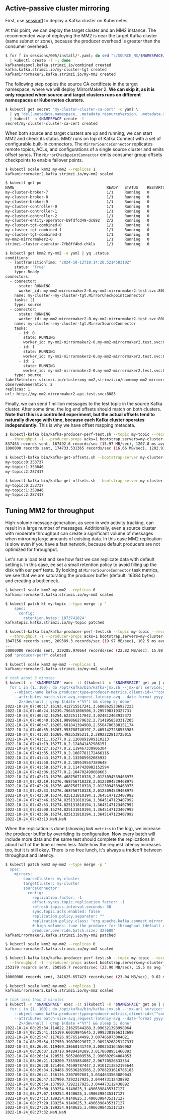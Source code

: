 ## Active-passive cluster mirroring

First, use [session1](/sessions/001) to deploy a Kafka cluster on Kubernetes.

At this point, we can deploy the target cluster and an MM2 instance.
The recommended way of deploying the MM2 is near the target Kafka cluster (same subnet or zone), because the producer overhead is greater than the consumer overhead.

```sh
$ for f in sessions/005/install/*.yaml; do sed "s/SOURCE_NS/$NAMESPACE/g; s/TARGET_NS/$NAMESPACE/g" $f \
  | kubectl create -f -; done
kafkanodepool.kafka.strimzi.io/combined created
kafka.kafka.strimzi.io/my-cluster-tgt created
kafkamirrormaker2.kafka.strimzi.io/my-mm2 created
```

The following step copies the source CA certificate in the target namespace, where we will deploy MirrorMaker 2.
**We can skip it, as it is only required when source and target clusters runs on different namespaces or Kubernetes clusters.**

```sh
$ kubectl get secret "my-cluster-cluster-ca-cert" -o yaml \
  | yq "del(.metadata.namespace, .metadata.resourceVersion, .metadata.selfLink, .metadata.uid, .metadata.ownerReferences, .status)" \
  | kubectl -n $NAMESPACE create -f -
secret/my-cluster-cluster-ca-cert created
```

When both source and target clusters are up and running, we can start MM2 and check its status.
MM2 runs on top of Kafka Connect with a set of configurable built-in connectors.
The `MirrorSourceConnector` replicates remote topics, ACLs, and configurations of a single source cluster and emits offset syncs.
The `MirrorCheckpointConnector` emits consumer group offsets checkpoints to enable failover points.

```sh
$ kubectl scale kmm2 my-mm2 --replicas 1
kafkamirrormaker2.kafka.strimzi.io/my-mm2 scaled

$ kubectl get po
NAME                                         READY   STATUS    RESTARTS   AGE
my-cluster-broker-7                          1/1     Running   0          7m25s
my-cluster-broker-8                          1/1     Running   0          7m25s
my-cluster-broker-9                          1/1     Running   0          7m25s
my-cluster-controller-0                      1/1     Running   0          7m25s
my-cluster-controller-1                      1/1     Running   0          7m25s
my-cluster-controller-2                      1/1     Running   0          7m25s
my-cluster-entity-operator-b9fdfcd49-dc892   2/2     Running   0          6m52s
my-cluster-tgt-combined-0                    1/1     Running   0          5m36s
my-cluster-tgt-combined-1                    1/1     Running   0          5m36s
my-cluster-tgt-combined-2                    1/1     Running   0          5m36s
my-mm2-mirrormaker2-0                        1/1     Running   0          3m11s
strimzi-cluster-operator-7fb8ff4bd-chklx     1/1     Running   0          19m

$ kubectl get kmm2 my-mm2 -o yaml | yq .status
conditions:
  - lastTransitionTime: "2024-10-12T10:14:20.521458310Z"
    status: "True"
    type: Ready
connectors:
  - connector:
      state: RUNNING
      worker_id: my-mm2-mirrormaker2-0.my-mm2-mirrormaker2.test.svc:8083
    name: my-cluster->my-cluster-tgt.MirrorCheckpointConnector
    tasks: []
    type: source
  - connector:
      state: RUNNING
      worker_id: my-mm2-mirrormaker2-0.my-mm2-mirrormaker2.test.svc:8083
    name: my-cluster->my-cluster-tgt.MirrorSourceConnector
    tasks:
      - id: 0
        state: RUNNING
        worker_id: my-mm2-mirrormaker2-0.my-mm2-mirrormaker2.test.svc:8083
      - id: 1
        state: RUNNING
        worker_id: my-mm2-mirrormaker2-0.my-mm2-mirrormaker2.test.svc:8083
      - id: 2
        state: RUNNING
        worker_id: my-mm2-mirrormaker2-0.my-mm2-mirrormaker2.test.svc:8083
    type: source
labelSelector: strimzi.io/cluster=my-mm2,strimzi.io/name=my-mm2-mirrormaker2,strimzi.io/kind=KafkaMirrorMaker2
observedGeneration: 2
replicas: 1
url: http://my-mm2-mirrormaker2-api.test.svc:8083
```

Finally, we can send 1 million messages to the test topic in the source Kafka cluster.
After some time, the log end offsets should match on both clusters.
**Note that this is a controlled experiment, but the actual offsets tend to naturally diverge with time, because each Kafka cluster operates independently.**
This is why we have offset mapping metadata.

```sh
$ kubectl-kafka bin/kafka-producer-perf-test.sh --topic my-topic --record-size 100 --num-records 1000000 \
  --throughput -1 --producer-props acks=1 bootstrap.servers=my-cluster-kafka-bootstrap:9092
837463 records sent, 167492.6 records/sec (15.97 MB/sec), 1207.8 ms avg latency, 2358.0 ms max latency.
1000000 records sent, 174733.531365 records/sec (16.66 MB/sec), 1202.91 ms avg latency, 2358.00 ms max latency, 1298 ms 50th, 2138 ms 95th, 2266 ms 99th, 2332 ms 99.9th.

$ kubectl-kafka bin/kafka-get-offsets.sh --bootstrap-server my-cluster-kafka-bootstrap:9092 --topic my-topic --time -1
my-topic:0:353737
my-topic:1:358846
my-topic:2:287417

$ kubectl-kafka bin/kafka-get-offsets.sh --bootstrap-server my-cluster-tgt-kafka-bootstrap:9092 --topic my-topic --time -1
my-topic:0:353737
my-topic:1:358846
my-topic:2:287417
```

## Tuning MM2 for throughput

High-volume message generation, as seen in web activity tracking, can result in a large number of messages.
Additionally, even a source cluster with moderate throughput can create a significant volume of messages when mirroring large amounts of existing data.
In this case MM2 replication is slow even if you have a fast network, because default producers are not optimized for throughput.

Let's run a load test and see how fast we can replicate data with default settings.
In this case, ee set a small retention policy to avoid filling up the disk with our perf tests.
By looking at `MirrorSourceConnector` task metrics, we see that we are saturating the producer buffer (default: 16384 bytes) and creating a bottleneck.

```sh
$ kubectl scale kmm2 my-mm2 --replicas 0
kafkamirrormaker2.kafka.strimzi.io/my-mm2 scaled

$ kubectl patch kt my-topic --type merge -p '
    spec:
      config:
        retention.bytes: 1073741824'
kafkatopic.kafka.strimzi.io/my-topic patched

$ kubectl-kafka bin/kafka-producer-perf-test.sh --topic my-topic --record-size 100 --num-records 30000000 \
  --throughput -1 --producer-props acks=1 bootstrap.servers=my-cluster-kafka-bootstrap:9092
1047156 records sent, 209389.3 records/sec (19.97 MB/sec), 102.5 ms avg latency, 496.0 ms max latency.
...
30000000 records sent, 239285.970664 records/sec (22.82 MB/sec), 15.98 ms avg latency, 496.00 ms max latency, 3 ms 50th, 60 ms 95th, 115 ms 99th, 428 ms 99.9th.
pod "producer-perf" deleted

$ kubectl scale kmm2 my-mm2 --replicas 1
kafkamirrormaker2.kafka.strimzi.io/my-mm2 scaled

# took about 3 minutes
$ kubectl -n "$NAMESPACE" exec -it $(kubectl -n "$NAMESPACE" get po | grep my-mm2 | awk '{print $1}') -- bash -c '\
  for i in {1..100}; do /opt/kafka/bin/kafka-jmx.sh --jmx-url service:jmx:rmi:///jndi/rmi://:9999/jmxrmi \
    --object-name kafka.producer:type=producer-metrics,client-id=\""connector-producer-my-cluster->my-cluster.MirrorSourceConnector-0\"" \
    --attributes batch-size-avg,request-latency-avg --date-format yyyy-MM-dd_HH:mm:ss --one-time true --wait \
      2>/dev/null | grep $(date +"%Y") && sleep 5; done'
2022-10-24_07:40:17,16193.412715517241,3.6808625336927223
2022-10-24_07:40:24,16239.756451806506,3.295798319327731
2022-10-24_07:40:32,16254.623251117842,3.024812463935372
2022-10-24_07:40:40,16261.989066279632,2.7141958583317205
2022-10-24_07:40:47,16265.681841394908,2.5584780388151174
2022-10-24_07:40:55,16267.953788740197,2.4651427238533983
2022-10-24_07:41:03,16269.49235385211,2.3892222813725015
2022-10-24_07:41:11,16277.0,2.1200891909110213
2022-10-24_07:41:19,16277.0,2.124041432986151
2022-10-24_07:41:27,16277.0,2.119467330906304
2022-10-24_07:41:35,16277.0,2.1087781172466116
2022-10-24_07:41:43,16277.0,2.132085932085932
2022-10-24_07:41:50,16277.0,2.109539547389648
2022-10-24_07:41:58,16277.0,2.1147420902152594
2022-10-24_07:42:06,16277.0,2.104702499088663
2022-10-24_07:42:13,16276.468756710328,2.0123094539468975
2022-10-24_07:42:19,16276.468756710328,2.0123094539468975
2022-10-24_07:42:26,16276.468756710328,2.0123094539468975
2022-10-24_07:42:33,16276.468756710328,2.0123094539468975
2022-10-24_07:42:39,16274.825131810194,1.3645147123407992
2022-10-24_07:42:46,16274.825131810194,1.3645147123407992
2022-10-24_07:42:53,16274.825131810194,1.3645147123407992
2022-10-24_07:43:00,16274.825131810194,1.3645147123407992
2022-10-24_07:43:06,16274.825131810194,1.3645147123407992
2022-10-24_07:43:13,NaN,NaN
```

When the replication is done (showing `NaN metrics` in the log), we increase the producer buffer by overriding its configuration.
Now every batch will include more data and the same test should complete the replications in about half of the time or even less.
Note how the request latency increases too, but it is still okay.
There is no free lunch, it's always a tradeoff between throughput and latency.

```sh
$ kubectl patch kmm2 my-mm2 --type merge -p '
  spec:
    mirrors:
      - sourceCluster: my-cluster
        targetCluster: my-cluster
        sourceConnector:
          config:
            replication.factor: -1
            offset-syncs.topic.replication.factor: -1
            refresh.topics.interval.seconds: 30
            sync.topic.acls.enabled: false
            replication.policy.separator: ""
            replication.policy.class: "org.apache.kafka.connect.mirror.IdentityReplicationPolicy"
            # high volumes: tune the producer for throughput (default x20)
            producer.override.batch.size: 327680'
kafkamirrormaker2.kafka.strimzi.io/my-mm2 patched

$ kubectl scale kmm2 my-mm2 --replicas 0
kafkamirrormaker2.kafka.strimzi.io/my-mm2 scaled

$ kubectl-kafka bin/kafka-producer-perf-test.sh --topic my-topic --record-size 100 --num-records 30000000 \
  --throughput -1 --producer-props acks=1 bootstrap.servers=my-cluster-kafka-bootstrap:9092
253179 records sent, 250585.7 records/sec (23.90 MB/sec), 15.5 ms avg latency, 324.0 ms max latency.
...
30000000 records sent, 241625.657423 records/sec (23.04 MB/sec), 9.02 ms avg latency, 324.00 ms max latency, 1 ms 50th, 44 ms 95th, 65 ms 99th, 84 ms 99.9th.

$ kubectl scale kmm2 my-mm2 --replicas 1
kafkamirrormaker2.kafka.strimzi.io/my-mm2 scaled

# took less than 2 minutes
$ kubectl -n "$NAMESPACE" exec -it $(kubectl -n "$NAMESPACE" get po | grep my-mm2 | awk '{print $1}') -- bash -c '\
  for i in {1..100}; do /opt/kafka/bin/kafka-jmx.sh --jmx-url service:jmx:rmi:///jndi/rmi://:9999/jmxrmi \
    --object-name kafka.producer:type=producer-metrics,client-id=\""connector-producer-my-cluster->my-cluster.MirrorSourceConnector-0\"" \
    --attributes batch-size-avg,request-latency-avg --date-format yyyy-MM-dd_HH:mm:ss --one-time true --wait \
      2>/dev/null | grep $(date +"%Y") && sleep 5; done'
2022-10-24_08:25:34,114822.21625544268,3.096321393998064
2022-10-24_08:25:41,115199.66019845645,2.9993381866313698
2022-10-24_08:25:47,117026.9576514499,3.007466973004021
2022-10-24_08:25:54,117950.39076923077,2.9892826825127337
2022-10-24_08:26:01,119469.38660141749,3.000253164556962
2022-10-24_08:26:07,120710.9489424289,3.0178608951460393
2022-10-24_08:26:14,120531.58528009536,2.996602694004053
2022-10-24_08:26:21,120200.73555854087,2.96770526533354
2022-10-24_08:26:28,121498.74598787447,2.9101213852195644
2022-10-24_08:26:34,128486.59536263565,2.9788231616785183
2022-10-24_08:26:41,136136.2307097681,3.0344633563089043
2022-10-24_08:26:47,137990.7292217925,3.044473112438892
2022-10-24_08:26:54,137990.7292217925,3.044473112438892
2022-10-24_08:27:00,189254.9140625,3.4906398435317127
2022-10-24_08:27:07,189254.9140625,3.4906398435317127
2022-10-24_08:27:13,189254.9140625,3.4906398435317127
2022-10-24_08:27:20,189254.9140625,3.4906398435317127
2022-10-24_08:27:26,189254.9140625,3.4906398435317127
2022-10-24_08:27:32,NaN,NaN
```
